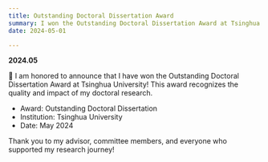 ```yaml
---
title: Outstanding Doctoral Dissertation Award
summary: I won the Outstanding Doctoral Dissertation Award at Tsinghua University in May 2024.
date: 2024-05-01

---
```


**2024.05**

🎉 I am honored to announce that I have won the Outstanding Doctoral Dissertation Award at Tsinghua University! This award recognizes the quality and impact of my doctoral research.

- Award: Outstanding Doctoral Dissertation
- Institution: Tsinghua University
- Date: May 2024

Thank you to my advisor, committee members, and everyone who supported my research journey!
